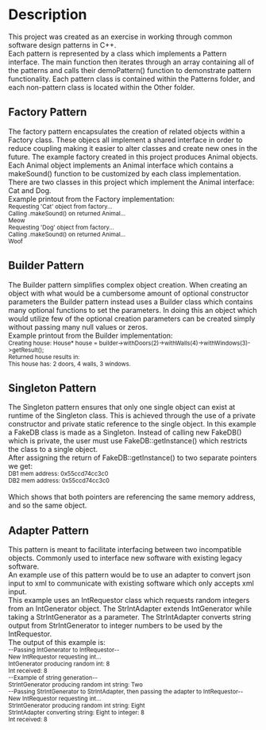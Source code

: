 # Description
This project was created as an exercise in working through common software design patterns in C++.  
Each pattern is represented by a class which implements a Pattern interface. The main function then iterates through an array containing all of the patterns and calls their demoPattern() function to demonstrate pattern functionality.
Each pattern class is contained within the Patterns folder, and each non-pattern class is located within the Other folder.

## Factory Pattern
The factory pattern encapsulates the creation of related objects within a Factory class. These objecs all implement a shared interface in order to reduce coupling making it easier to alter classes and create new ones in the future.
The example factory created in this project produces Animal objects. Each Animal object implements an Animal interface which contains a makeSound() function to be customized by each class implementation.
There are two classes in this project which implement the Animal interface: Cat and Dog.  
Example printout from the Factory implementation:  
<sub>
Requesting 'Cat' object from factory...  
Calling .makeSound() on returned Animal...  
Meow  
Requesting 'Dog' object from factory...  
Calling .makeSound() on returned Animal...  
Woof  
</sub>

## Builder Pattern
The Builder pattern simplifies complex object creation. When creating an object with what would be a cumbersome amount of optional constructor parameters the Builder pattern instead uses a Builder class which contains many optional functions to set the parameters. In doing this an object which would utilize few of the optional creation parameters can be created simply without passing many null values or zeros.  
Example printout from the Builder implementation:  
<sub>
Creating house: House* house = builder->withDoors(2)->withWalls(4)->withWindows(3)->getResult();  
Returned house results in:   
This house has: 2 doors, 4 walls, 3 windows.  
</sub>

## Singleton Pattern
The Singleton pattern ensures that only one single object can exist at runtime of the Singleton class. This is achieved through the use of a private constructor and private static reference to the single object. In this example a FakeDB class is made as a Singleton. Instead of calling new FakeDB() which is private, the user must use FakeDB::getInstance() which restricts the class to a single object.  
After assigning the return of FakeDB::getInstance() to two separate pointers we get:  
<sub>
DB1 mem address: 0x55ccd74cc3c0  
DB2 mem address: 0x55ccd74cc3c0  
</sub>  
Which shows that both pointers are referencing the same memory address, and so the same object.  

## Adapter Pattern
This pattern is meant to facilitate interfacing between two incompatible objects. Commonly used to interface new software with existing legacy software.  
An example use of this pattern would be to use an adapter to convert json input to xml to communicate with existing software which only accepts xml input.  
This example uses an IntRequestor class which requests random integers from an IntGenerator object. The StrIntAdapter extends IntGenerator while taking a StrIntGenerator as a parameter. The StrIntAdapter converts string output from StrIntGenerator to integer numbers to be used by the IntRequestor.  
The output of this example is:  
<sub>
--Passing IntGenerator to IntRequestor--  
New IntRequestor requesting int...  
IntGenerator producing random int: 8  
Int received: 8  
--Example of string generation--  
StrIntGenerator producing random int string: Two  
--Passing StrIntGenerator to StrIntAdapter, then passing the adapter to IntRequestor--  
New IntRequestor requesting int...  
StrIntGenerator producing random int string: Eight  
StrIntAdapter converting string: Eight to integer: 8  
Int received: 8  
</sub>
